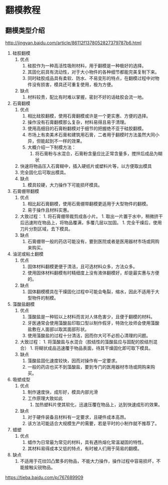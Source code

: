 # 翻模教程
## 翻模类型介绍
<http://jingyan.baidu.com/article/86112f1378052827379787b6.html>

1. 硅胶翻模
	1. 优点
		1. 硅胶作为一种高活性吸附材料，用于翻模是一种极好的选择。
		1. 其固化前具有流动性，对于大小物件的各种细节都能完美复制下来。
		1. 同时硅胶成品具有柔软、防水、不易变形的特点，在翻模过程中对物件没有损害，模具还可重复使用，极为方便。
	1. 缺点
		1. 材料较贵，配比有时难以掌握，密封不好的话硅胶会流一地。
1. 石膏翻模
	1. 优点
		1. 相比硅胶翻模，使用石膏翻模或许是一个更实惠、方便的选择。
		1. 操作没有石膏翻模那么复杂，材料易得且易于清理。
		1. 使用高细目的石膏粉翻模对于细节的把握绝不亚于硅胶翻模。
		1. 市场上有卖美术石膏和建筑用石膏，二者用于翻模时方法虽然大同小异，但能起到不一样的效果。
		1. 大概介绍一下制模方法：
			1. 将石膏粉与水混合，石膏粉含量应比正常含量多，搅拌后成品为糊状
      1. 快速将物品压入石膏糊中，插入硬纸片或塑料片等，以方便取出模具
      1. 完全固化后可取出模具。
	1. 缺点
		1. 模具较硬，大力操作下可能损坏模具。
1. 石膏绷带翻模
	1. 优点
		1. 相比起石膏翻模，使用石膏绷带翻模更适用于大型物件的翻模。
		1. 易于操作且材料实惠。
    1. 大致过程：
			1. 将石膏绷带裁剪成各小片。
			1. 取出一片置于水中，稍微挤干后迅速附在物品上，将物品覆满，多覆几层以加固。
			1. 完全干燥后，使用刀片分割区域，去下模具。
	1. 缺点
		1. 石膏绷带一般的药店可能没有，要到医院或者是医用器材市场或网购来购买。
1. 油泥或粘土翻模
	1. 优点
		1. 固体材料翻模更便于清洁，且可选材料众多，方法众多。
		1. 使用固体材料翻模有时精细度上没有液体翻模好，却是最实惠与方便的。
	1. 缺点
		1. 固体翻模模具在干燥固化过程中可能会龟裂，缩水，因此不适用于大型物件的制模。
1. 藻酸盐翻模
	1. 优点
		1. 藻酸盐是一种较以上材料而言对人体危害少，且便于翻模的材料。
		1. 牙医通常会使用藻酸盐印取口型以制作假牙，特效化妆师会使用藻酸盐敷在人面部以取其面部形状。
		1. 使用藻酸盐的过程十分清洁，因而你大可不必担心清理的问题。
    1. 大致过程：
			1. 将藻酸盐与水混合（胶结性的藻酸盐应与固配的胶结剂混合）
			1. 将糊状成品迅速覆于物品表面，待其干燥固化即可取下模具。
	1. 缺点
		1. 藻酸盐固化速度较快，因而对操作有一定要求。
		1. 一般的药店也买不到藻酸盐，要到专门的医用器材市场或网购来购买。
1. 吸塑成型
	1. 优点
		1. 制作速度快，成形好，模具内部光滑
		1. 工作原理大致如此
			1. 加热塑料片使其软化，迅速压覆在物品上，达到快速成形的效果。
	1. 缺点
		1. 对于硬件装备且材料有一定要求，且硬件成本高昂。
		1. 该方法可能适合大规模生产的需要，若是平时的小制作就不推荐了。
1. 蜡塑
	1. 优点
		1. 蜡作为日常最为常见的材料，具有遇热熔化常温凝固的特性。
		1. 其材料易得成本又低的特点，有时被人们用于简易的翻模。
  1. 缺点
		1. 不适用于花纹凹凸繁多的物品，不能大力操作，操作过程中容易损坏，不能接触尖锐物品。

<https://tieba.baidu.com/p/767689909>